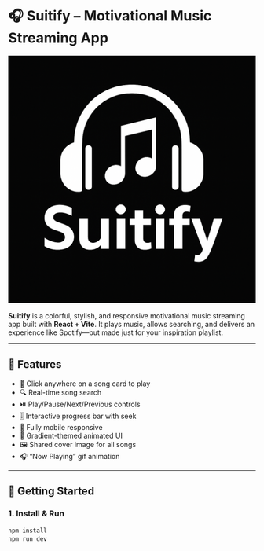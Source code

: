 # 🎧 Suitify – Motivational Music Streaming App

![Suitify Logo](public/suitify.png)

**Suitify** is a colorful, stylish, and responsive motivational music streaming app built with **React + Vite**. It plays music, allows searching, and delivers an experience like Spotify—but made just for your inspiration playlist.

---

## 🌟 Features

- 🎵 Click anywhere on a song card to play
- 🔍 Real-time song search
- ⏯️ Play/Pause/Next/Previous controls
- 🎚️ Interactive progress bar with seek
- 📱 Fully mobile responsive
- 🌈 Gradient-themed animated UI
- 🖼️ Shared cover image for all songs
- 🎧 “Now Playing” gif animation

---

## 🚀 Getting Started

### 1. Install & Run

```bash
npm install
npm run dev

